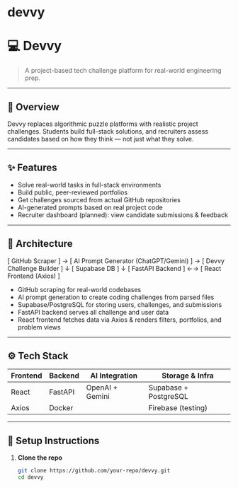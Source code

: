 # devvy

# 💻 Devvy

> A project-based tech challenge platform for real-world engineering prep.

---

## 📸 Overview

Devvy replaces algorithmic puzzle platforms with realistic project challenges. Students build full-stack solutions, and recruiters assess candidates based on how they think — not just what they solve.

---

## ✨ Features

-  Solve real-world tasks in full-stack environments
-  Build public, peer-reviewed portfolios
-  Get challenges sourced from actual GitHub repositories
-  AI-generated prompts based on real project code
-  Recruiter dashboard (planned): view candidate submissions & feedback

---

## 🧱 Architecture
[ GitHub Scraper ] → [ AI Prompt Generator (ChatGPT/Gemini) ] → [ Devvy Challenge Builder ]
↓
[ Supabase DB ]
↓
[ FastAPI Backend ] ←→ [ React Frontend (Axios) ]


- GitHub scraping for real-world codebases
- AI prompt generation to create coding challenges from parsed files
- Supabase/PostgreSQL for storing users, challenges, and submissions
- FastAPI backend serves all challenge and user data
- React frontend fetches data via Axios & renders filters, portfolios, and problem views

---

## ⚙️ Tech Stack

| Frontend      | Backend       | AI Integration | Storage & Infra     |
|---------------|---------------|----------------|----------------------|
| React         | FastAPI       | OpenAI + Gemini| Supabase + PostgreSQL|
| Axios         | Docker        |                | Firebase (testing)   |

---

## 🧪 Setup Instructions

1. **Clone the repo**
   ```bash
   git clone https://github.com/your-repo/devvy.git
   cd devvy


